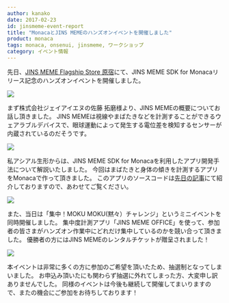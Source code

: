 ```yaml
---
author: kanako
date: 2017-02-23
id: jinsmeme-event-report
title: "MonacaとJINS MEMEのハンズオンイベントを開催しました"
product: monaca
tags: monaca, onsenui, jinsmeme, ワークショップ
category: イベント情報
---
```


先日、[JINS MEME Flagship Store 原宿](https://jins-meme.com/ja/locations/)にて、JINS MEME SDK for Monacaリリース記念のハンズオンイベントを開催しました。

![](/blog/content/images/2017/Feb/jinsmeme-event1.jpg)

まず株式会社ジェイアイエヌの佐藤 拓磨様より、JINS MEMEの概要についてお話し頂きました。
JINS MEMEは視線やまばたきなどを計測することができるウェアラブルデバイスで、眼球運動によって発生する電位差を検知するセンサーが内蔵されているのだそうです。

![](/blog/content/images/2017/Feb/jinsmeme-event2.jpg)

私アシアル生形からは、JINS MEME SDK for Monacaを利用したアプリ開発手法について解説いたしました。
今回はまばたきと身体の傾きを計測するアプリをMonacaで作って頂きました。
このアプリのソースコードは[先日の記事](https://ja.onsen.io/blog/monaca-jins-meme/)にて紹介しておりますので、あわせてご覧ください。

![](/blog/content/images/2017/Feb/jinsmeme-event3.jpg)

また、当日は「集中！MOKU MOKU(黙々）チャレンジ」というミニイベントを同時開催しました。
集中度計測アプリ「JINS MEME OFFICE」を使って、参加者の皆さまがハンズオン作業中にどれだけ集中しているのかを競い合って頂きました。
優勝者の方にはJINS MEMEのレンタルチケットが贈呈されました！

![](/blog/content/images/2017/Feb/jinsmeme-event4.jpg)

本イベントは非常に多くの方に参加のご希望を頂いたため、抽選制となってしまいました。
お申込み頂いたにも関わらず抽選に外れてしまった方、大変申し訳ありませんでした。
同様のイベントは今後も継続して開催してまいりますので、またの機会にご参加をお待ちしております！

